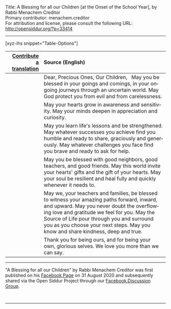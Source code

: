 <html>
<head></head>
<body>
Title: A Blessing for all our Children [at the Onset of the School Year], by Rabbi Menachem Creditor<br />
Primary contributor: menachem.creditor<br />
For attribution and license, please consult the following URL: <a href="http://opensiddur.org/?p=33414">http://opensiddur.org/?p=33414</a>
<p />
<hr />


[xyz-ihs snippet="Table-Options"]<table style="margin-left: auto; margin-right: auto;" class="draggable">
<thead><tr><th id="x" style="text-align: right;"><a href="/translate/" target="_blank" rel="noopener">Contribute a translation</a></th><th style="text-align: left;">Source (English)</th></tr></thead>
<tbody>
<tr><td style="vertical-align:top;">
<div class="liturgy" lang="he">

</span></div></td>
 
<td style="vertical-align:top;">
<div class="english" lang="en">
Dear, Precious Ones, Our Children,
&nbsp;
May you be blessed in your goings and comings, in your ongoing journeys through an uncertain world.
May God protect you from evil and from carelessness.
</div></td></tr>


<tr><td style="vertical-align:top;">
<div class="liturgy" lang="he">

</span></div></td>
 
<td style="vertical-align:top;">
<div class="english" lang="en">
May your hearts grow in awareness and sensitivity.
May your minds deepen in appreciation and curiosity.
</div></td></tr>


<tr><td style="vertical-align:top;">
<div class="liturgy" lang="he">

</span></div></td>
 
<td style="vertical-align:top;">
<div class="english" lang="en">
May you learn life's lessons and be strengthened.
May whatever successes you achieve find you humble and ready to share, graciously and generously.
May whatever challenges you face find you brave and ready to ask for help.
</div></td></tr>


<tr><td style="vertical-align:top;">
<div class="liturgy" lang="he">

</span></div></td>
 
<td style="vertical-align:top;">
<div class="english" lang="en">
May you be blessed with good neighbors, good teachers, and good friends.
May this world invite your hearts' gifts and the gift of your hearts.
May your soul be resilient and heal fully and quickly whenever it needs to.
</div></td></tr>


<tr><td style="vertical-align:top;">
<div class="liturgy" lang="he">

</span></div></td>
 
<td style="vertical-align:top;">
<div class="english" lang="en">
May we, your teachers and families, be blessed to witness your amazing paths forward, inward, and upward.
May you never doubt the overflowing love and gratitude we feel for you.
May the Source of Life pour through you and surround you as you choose your next steps.
May you know and share kindness, deep and true.
</div></td></tr>


<tr><td style="vertical-align:top;">
<div class="liturgy" lang="he">

</span></div></td>
 
<td style="vertical-align:top;">
<div class="english" lang="en">
Thank you for being ours, and for being your own, glorious selves.
We love you more than we can say.
</div></td></tr>
</tbody></table>

<hr />

"A Blessing for all our Children" by Rabbi Menachem Creditor was first published on his <a href="https://www.facebook.com/photo.php?fbid=10158562050984450&set=a.84924154449&type=3">Facebook Page</a> on 31 August 2020 and subsequently shared via the Open Siddur Project through our <a href="https://www.facebook.com/groups/opensiddur/permalink/10157938709732746/">Facebook Discussion Group</a>.

&nbsp;

<hr />

&nbsp;

</body>
</html>